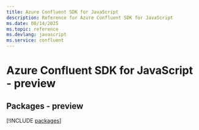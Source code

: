 ```yaml
---
title: Azure Confluent SDK for JavaScript
description: Reference for Azure Confluent SDK for JavaScript
ms.date: 08/14/2025
ms.topic: reference
ms.devlang: javascript
ms.service: confluent
---
```

# Azure Confluent SDK for JavaScript - preview
## Packages - preview
[!INCLUDE [packages](confluent-index.md)]